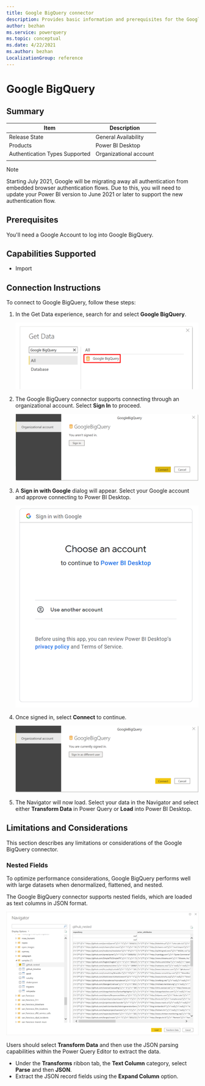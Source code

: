 ```yaml
---
title: Google BigQuery connector
description: Provides basic information and prerequisites for the Google BigQuery connector for Power Query.
author: bezhan
ms.service: powerquery
ms.topic: conceptual
ms.date: 4/22/2021
ms.author: bezhan
LocalizationGroup: reference
---
```


# Google BigQuery
 
## Summary

| Item | Description |
| ---- | ----------- |
| Release State | General Availability |
| Products | Power BI Desktop |
| Authentication Types Supported | Organizational account |
| | |

> [!NOTE]
> Starting July 2021, Google will be migrating away all authentication from embedded browser authentication flows. Due to this, you will need to update your Power BI version to June 2021 or later to support the new authentication flow.

## Prerequisites

You'll need a Google Account to log into Google BigQuery. 

## Capabilities Supported

 * Import

## Connection Instructions

To connect to Google BigQuery, follow these steps:

1) In the Get Data experience, search for and select **Google BigQuery**. 

    ![Get Data from Google BigQuery](./media/google-bigquery/GetData.png)

2) The Google BigQuery connector supports connecting through an organizational account. Select **Sign In** to proceed.

    ![Sign in to Google BigQuery](./media/google-bigquery/SignIn.png)

3) A **Sign in with Google** dialog will appear. Select your Google account and approve connecting to Power BI Desktop.

    ![Sign in to Google](./media/google-bigquery/SignIntoGoogle.png)

4) Once signed in, select **Connect** to continue.

    ![Connect to Google BigQuery Data](./media/google-bigquery/ConnectToGoogleBigQueryData.png)

5) The Navigator will now load. Select your data in the Navigator and select either **Transform Data** in Power Query or **Load** into Power BI Desktop.

## Limitations and Considerations

This section describes any limitations or considerations of the Google BigQuery connector.

### Nested Fields

To optimize performance considerations, Google BigQuery performs well with large datasets when denormalized, flattened, and nested. 

The Google BigQuery connector supports nested fields, which are loaded as text columns in JSON format. 

![Google BigQuery Nested Fields Support](./media/google-bigquery/GoogleBigQueryNestedFields.png)

Users should select **Transform Data** and then use the JSON parsing capabilities within the Power Query Editor to extract the data.

* Under the **Transforms** ribbon tab, the **Text Column** category, select **Parse** and then **JSON**.
* Extract the JSON record fields using the **Expand Column** option.


